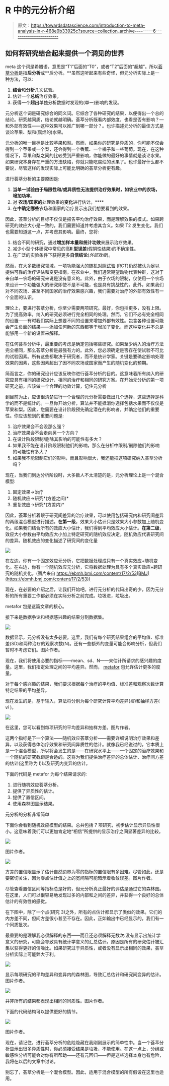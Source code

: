 # R 中的元分析介绍

> 原文：<https://towardsdatascience.com/introduction-to-meta-analysis-in-r-468e9b33925c?source=collection_archive---------6----------------------->

## 如何将研究结合起来提供一个洞见的世界

meta 这个词是希腊语，意思是“T1”后面的“T0”，或者“T2”后面的“超越”。所以[荟萃分析](https://en.wikipedia.org/wiki/Meta-analysis)是指**后分析**或**后分析。**虽然这听起来有些奇怪，但元分析实际上是一种方法，可以:

1.  **结合**和**分析**几次试验。
2.  估计一个**总结**治疗效果。
3.  获得一个**超出**单独分析数据时发现的(单一)影响的发现。

元分析这个词是研究综合的同义词。它综合了各种研究的结果，以便得出一个总的结论。研究越同质，结论就越明确。荟萃分析既看内部效度，也看是否有影响？—和外部有效性——这种效果可以推广到哪一部分？。也许描述元分析的最佳方式是谈论苹果、梨和(腐烂的)水果。

元分析的唯一目标是比较苹果和梨。然而，如果你的研究是异质的，你可能不仅会得到一个苹果或一个梨，还会得到一个香蕉、一个橘子和一些葡萄。现在，在这种情况下，苹果和梨之间的比较受到严重影响，你能做的最好的事情就是谈论水果。如果研究本身存在严重的方法缺陷，你就只能吃腐烂的水果了。也许最好什么都不要说，尽管这样的发现实际上可能比明确的荟萃分析更有趣。

进行荟萃分析的主要原因是:

1.  **当单一试验由于局限性和/或异质性无法提供治疗效果时，如农业中的农场，增加功率**。
2.  对 **农场/国家的**处理效果的**变化**进行估计。****
3.  在**中确定哪些**农场和国家的治疗显示出我们想要看到的效果。

因此，荟萃分析的目标不仅仅是报告平均治疗效果，而是理解效果的模式。如果跨研究的效应大小是一致的，我们需要知道并考虑其含义。如果 T2 发生变化，我们也需要知道这一点，并考虑其影响。最终，您将:

1.  结合不同的研究，通过**增加样本量和统计功效**来展示治疗效果。
2.  减少小型个体研究中常见的高**II 型误差**(假阴性结果)的不确定性。
3.  在广泛的实验条件下获得更多**自信结论**(*外部效度*)。

然而，在大多数研究领域，一项功能强大的[随机对照试验](https://en.wikipedia.org/wiki/Randomized_controlled_trial) (RCT)仍然被认为足以提供可靠的治疗评估和变更指南。在农业中，我们通常期望动物代表种群，这对于来自单一农场的研究来说是没有意义的。此外，由于农场的限制，仅使用一个农场来设计一个功能强大的研究即使不是不可能，也是具有挑战性的。此外，如果我们对不同农场、甚至不同国家的治疗效果感兴趣，我们需要对治疗的外部有效性有一个全面的认识。

理论上，要进行荟萃分析，你至少需要两项研究。最好，你包括更多，没有上限。为了提高效率，纳入的研究必须进行完全相同的处理。然而，它们不必有完全相同的设置——有时我们实际上想要不同的设置来增加外部有效性。包含各种设置可能会产生负面的结果——添加任何新的东西都等于增加了变化，而这种变化并不总是能够用一个新的设置来解释。

在任何荟萃分析中，最重要的考虑是确定包括哪些研究。如果至少纳入的治疗方法完全相同，那么荟萃分析是最强有力的。此外，您必须确定是否存在使试验不可比的试验因素。所有这些都取决于研究者，而不是统计学家。关键是要确定影响处理效果的因素，这些因素超出了因不同农场或国家而产生的随机变化的预期。

简而言之，你的研究设计应该反映你进行荟萃分析的目的。这意味着所有纳入的研究应具有相同的研究设计、相同的治疗和相同的研究方案。在开始元分析的第一项研究之前，应该做一个合理的功效计算，记住元分析

到目前为止，应该很清楚进行一个合理的元分析需要做出几个选择，这些选择是科学的而不是统计的。一旦你开始分析，算法并不能抵消你选择包括水果而不仅仅是苹果和梨。因此，您需要在设计阶段预先确定潜在的影响者，并确定他们的重要性。你应该想到的重要问题是:

1.  治疗效果会不会没那么强？
2.  治疗效果会不会走向另一个方向？
3.  在设计阶段限制/删除其影响的可能性有多大？
4.  如果我不能在设计阶段限制他们的影响，那么在分析中限制/删除他们的影响的可能性有多大？
5.  如果我不能限制它们的影响，而且影响很大，我还能把这项研究纳入荟萃分析吗？

现在，当我们到达分析阶段时，大多数人不太清楚的是，元分析理论上是一个混合模型:

1.  固定效果→治疗
2.  随机效应→研究*(方差之间)*
3.  重复效应→研究*(方差内)*

因此，荟萃分析着眼于研究间差异的治疗效果，可以使用包括研究内和研究间差异的两级混合模型进行描述。**在第一级**，效果大小估计只是效果大小参数加上随机变化。如果我们结合所有的效应大小估计，我们得到平均效应大小估计。**在第二级**，效应大小参数由平均效应大小加上特定研究的随机效应决定。随机效应代表研究间的差异。随机效应的变化描述了研究间的变化量

![](img/7dd069ffdf64a737eb0cb5e366b8f8ca.png)

在左边，你有一个固定效应元分析，它把数据处理成只有一个真实效应+随机变化。在右边，你有一个随机效应元分析，它将数据处理为具有多个真实效应+跨研究的随机变化。(图片来自 https://ebmh.bmj.com/content/17/2/53[BMJ](https://ebmh.bmj.com/content/17/2/53))

现在，在必要的介绍之后，让我们开始吧。进行元分析的代码出奇的少，因为元分析的所有重要工作都必须在实际分析之前完成。垃圾进，垃圾出。

metafor 包是这篇文章的核心。

接下来是数据争论和根据感兴趣的结果分割数据集。

![](img/d741ed3790c8d477de377ba7ebd0aaf8.png)

数据显示，元分析没有太多必要。这里，我们有每个研究结果组合的平均值、标准差(SD)和两种治疗的观察次数(N)。还有一些额外的变量可能会影响分析，但我们暂时不考虑它们。图片作者。

现在，我们将使用必要的指标——mean、sd、N——来估计所请求的感兴趣的度量。这里，我们指定处理之间的平均差异。然而， [metafor](https://www.metafor-project.org/doku.php) 包允许估计更多的度量。

对于每个感兴趣的结果，我们要求根据每个治疗的平均值、标准差和观察次数计算特定结果的平均差异。

现在发生的是，基于输入，算法将分别为每个研究计算平均差异(*易*)和抽样方差( *vi* )。

![](img/86477716dff77886768422317346481a.png)

在这里，您可以看到每项研究的平均差异和抽样方差。图片作者。

这两个指标是下一个算法——随机效应荟萃分析——需要详细说明治疗效果和差异，以及获得总体治疗效果和研究间异质性的估计。就像我已经说过的，它本质上是一个混合模型，所以将会发生的是——在研究水平上——一个固定的治疗效果和一个随机的研究截距是合适的。这将为我们提供治疗差异的总体估计、治疗间方差的估计(这里称为 I)以及研究内变异的估计。

下面的代码是 metafor 为每个结果请求的:

1.  进行随机效应荟萃分析。
2.  提供了异质性的估计。
3.  提供了置信区间。
4.  使用森林图显示结果。

元分析的分析非常简单

下面你会看到随机效应模型的结果。总共包括 7 项研究，初步估计显示异质性很小。这意味着我们可以更加肯定地“相信”所提供的显示治疗之间显著差异的比较。

![](img/b950a54bdcb161ff5a0795088c442dba.png)

图片作者。

![](img/b997f96324bc7e46ff63344067422a30.png)

方差的置信限显示了估计自然边界为零的指标的置信限有多困难。尽管如此，还是要密切关注，因为零点估计值之上的宽间隔可能暗示着收敛误差。图片作者。

尽管查看置信区间等指标总是好的，但元分析真正最好的评估是通过它的森林图。在这里，人们可以很容易地发现过多的内部和之间的差异，并获得一个良好的总体估计的有效性的感觉。

在下图中，除了一个点(研究 3)之外，所有的点估计都显示了类似的效果。它们的内方差不同，但间方差很小甚至不存在。因此，正如输出中已经显示的，我们有一个同质批次。

最重要的是理解我必须解释的东西——而且还必须解释无数次:没有显示出统计学意义的研究，可能会导致具有统计学意义的汇总估计。原因是所有的研究估计被汇集以获得更好的信噪比。如果研究过于异质性，或者没有显示出相同的效果，荟萃分析实际上可能弊大于利。

![](img/2f70a2d238b0a4e65c1d61247a5dd5b8.png)

显示每项研究的平均差异和变异内的森林图，导致汇总估计和研究间变异的估计。图片作者。

![](img/22955fcc95b776afa77ccce3ed4e6733.png)

并非所有的结果都表现出相同的同质性。图片作者。

下面的代码结构可以提供更好的情节。

![](img/743d9a91b3a16ffc8cc86f4bad422174.png)

图片作者。

现在，请记住，进行荟萃分析的危险隐藏在我刚刚展示的简单性中。当一个荟萃分析显示出很多异质性时，你必须接受结果是垃圾，不能使用。在这一点上，分组或敏感性分析可能会对你有所帮助——还有元回归——但是这些选择本身也有危险，我将在以后的文章中讨论。

别忘了，荟萃分析是一个混合模型。因此，适用于混合模型的所有假设在这里也适用。
